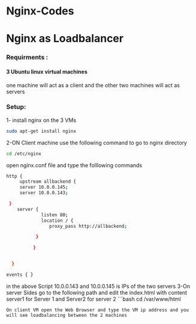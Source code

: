 # Nginx-Codes
#   Nginx as Loadbalancer
### Requirments :
 ####  3 Ubuntu linux virtual machines
 one machine will act as a client and the other two machines will act as servers
### Setup:
1- install nginx on the 3 VMs
   ```bash
   sudo apt-get install nginx
   ```
2-ON Client machine use the following command to go to nginx directory
   ```bash
   cd /etc/nginx
   ```
   open nginx.conf file and type the folllowing commands
   ```bash
   http {
        upstream allbackend {
        server 10.0.0.145;
        server 10.0.0.143;

    }
       server {
                listen 80;
                location / {
                   proxy_pass http://allbackend;

              }

             }


     }

events { }

   ```
   
   in the above Script 10.0.0.143 and 10.0.0.145 is IPs of the two servers
 3-On server Sides go to the following path and edit the index.html with content server1 for Server 1 and Server2 for server 2
    ```bash
   cd /var/www/html
   ```
 On client VM open the Web Browser and type the VM ip address and you will see loadbalancing between the 2 machines 
